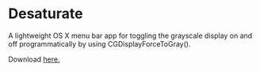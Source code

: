Desaturate
==========

A lightweight OS X menu bar app for toggling the grayscale display on and off programmatically by using CGDisplayForceToGray().

Download [here.](http://assets.seenaburns.com/files/Desaturate-Latest.zip)
